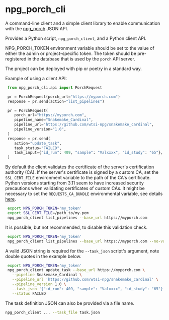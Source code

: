 # npg_porch_cli

A command-line client and a simple client library to enable communication
with the [npg_porch](https://github.com/wtsi-npg/npg_porch) JSON API.

Provides a Python script, `npg_porch_client`, and a Python client API.

NPG_PORCH_TOKEN environment variable should be set to the value of either
the admin or project-specific token. The token should be pre-registered in
the database that is used by the `porch` API server.

The project can be deployed with pip or poetry in a standard way.

Example of using a client API:

``` python
 from npg_porch_cli.api import PorchRequest

 pr = PorchRequest(porch_url="https://myporch.com")
 response = pr.send(action="list_pipelines")

 pr = PorchRequest(
    porch_url="https://myporch.com",
    pipeline_name="Snakemake_Cardinal",
    pipeline_url="https://github.com/wtsi-npg/snakemake_cardinal",
    pipeline_version="1.0",
 )
 response = pr.send(
    action="update_task",
    task_status="FAILED",
    task_input={"id_run": 409, "sample": "Valxxxx", "id_study": "65"},
 )
```

By default the client validates the certificate of the server's certification
authority (CA). If the server's certificate is signed by a custom CA, set the
`SSL_CERT_FILE` environment variable to the path of the CA's certificate.
Python versions starting from 3.11 seem to have increased security precautions
when validating certificates of custom CAs. It might be necessary to set the
`REQUESTS_CA_BUNDLE` environmental variable, see details
[here](https://requests.readthedocs.io/en/latest/user/advanced/#ssl-cert-verification).

``` bash
 export NPG_PORCH_TOKEN='my_token'
 export SSL_CERT_FILE=/path_to/my.pem
 npg_porch_client list_pipelines --base_url https://myporch.com
```

It is possible, but not recommended, to disable this validation check.

``` bash
 export NPG_PORCH_TOKEN='my_token'
 npg_porch_client list_pipelines --base_url https://myporch.com --no-validate_ca_cert
```

A valid JSON string is required for the `--task_json` script's argument, note
double quotes in the example below.

``` bash
 export NPG_PORCH_TOKEN='my_token'
 npg_porch_client update_task --base_url https://myporch.com \
   --pipeline Snakemake_Cardinal \
   --pipeline_url 'https://github.com/wtsi-npg/snakemake_cardinal' \
   --pipeline_version 1.0 \
   --task_json '{"id_run": 409, "sample": "Valxxxx", "id_study": "65"}' \
   --status FAILED
```

The task definition JSON can also be provided via a file name.

```bash
npg_porch_client ... --task_file task.json
```
